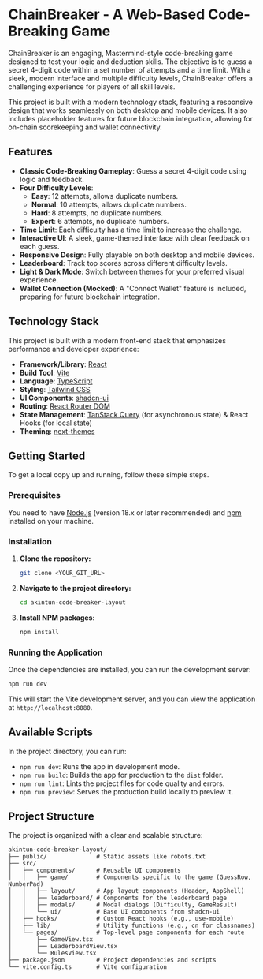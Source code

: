 
# ChainBreaker - A Web-Based Code-Breaking Game

ChainBreaker is an engaging, Mastermind-style code-breaking game designed to test your logic and deduction skills. The objective is to guess a secret 4-digit code within a set number of attempts and a time limit. With a sleek, modern interface and multiple difficulty levels, ChainBreaker offers a challenging experience for players of all skill levels.

This project is built with a modern technology stack, featuring a responsive design that works seamlessly on both desktop and mobile devices. It also includes placeholder features for future blockchain integration, allowing for on-chain scorekeeping and wallet connectivity.
## Features

*   **Classic Code-Breaking Gameplay**: Guess a secret 4-digit code using logic and feedback.
*   **Four Difficulty Levels**:
    *   **Easy**: 12 attempts, allows duplicate numbers.
    *   **Normal**: 10 attempts, allows duplicate numbers.
    *   **Hard**: 8 attempts, no duplicate numbers.
    *   **Expert**: 6 attempts, no duplicate numbers.
*   **Time Limit**: Each difficulty has a time limit to increase the challenge.
*   **Interactive UI**: A sleek, game-themed interface with clear feedback on each guess.
*   **Responsive Design**: Fully playable on both desktop and mobile devices.
*   **Leaderboard**: Track top scores across different difficulty levels.
*   **Light & Dark Mode**: Switch between themes for your preferred visual experience.
*   **Wallet Connection (Mocked)**: A "Connect Wallet" feature is included, preparing for future blockchain integration.

## Technology Stack

This project is built with a modern front-end stack that emphasizes performance and developer experience:

*   **Framework/Library**: [React](https://reactjs.org/)
*   **Build Tool**: [Vite](https://vitejs.dev/)
*   **Language**: [TypeScript](https://www.typescriptlang.org/)
*   **Styling**: [Tailwind CSS](https://tailwindcss.com/)
*   **UI Components**: [shadcn-ui](https://ui.shadcn.com/)
*   **Routing**: [React Router DOM](https://reactrouter.com/)
*   **State Management**: [TanStack Query](https://tanstack.com/query/latest) (for asynchronous state) & React Hooks (for local state)
*   **Theming**: [next-themes](https://github.com/pacocoursey/next-themes)

## Getting Started

To get a local copy up and running, follow these simple steps.

### Prerequisites

You need to have [Node.js](https://nodejs.org/) (version 18.x or later recommended) and [npm](https://www.npmjs.com/) installed on your machine.

### Installation

1.  **Clone the repository:**
    ```sh
    git clone <YOUR_GIT_URL>
    ```
2.  **Navigate to the project directory:**
    ```sh
    cd akintun-code-breaker-layout
    ```
3.  **Install NPM packages:**
    ```sh
    npm install
    ```

### Running the Application

Once the dependencies are installed, you can run the development server:

```sh
npm run dev
```

This will start the Vite development server, and you can view the application at `http://localhost:8080`.

## Available Scripts

In the project directory, you can run:

*   `npm run dev`: Runs the app in development mode.
*   `npm run build`: Builds the app for production to the `dist` folder.
*   `npm run lint`: Lints the project files for code quality and errors.
*   `npm run preview`: Serves the production build locally to preview it.

## Project Structure

The project is organized with a clear and scalable structure:

```
akintun-code-breaker-layout/
├── public/              # Static assets like robots.txt
├── src/
│   ├── components/      # Reusable UI components
│   │   ├── game/        # Components specific to the game (GuessRow, NumberPad)
│   │   ├── layout/      # App layout components (Header, AppShell)
│   │   ├── leaderboard/ # Components for the leaderboard page
│   │   ├── modals/      # Modal dialogs (Difficulty, GameResult)
│   │   └── ui/          # Base UI components from shadcn-ui
│   ├── hooks/           # Custom React hooks (e.g., use-mobile)
│   ├── lib/             # Utility functions (e.g., cn for classnames)
│   └── pages/           # Top-level page components for each route
│       ├── GameView.tsx
│       ├── LeaderboardView.tsx
│       └── RulesView.tsx
├── package.json         # Project dependencies and scripts
└── vite.config.ts       # Vite configuration
```
